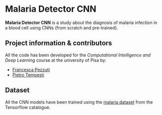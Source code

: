 
# Malaria Detector CNN

**Malaria Detector CNN** is a study about the diagnosis of malaria infection in a blood cell using CNNs (from scratch and pre-trained).

## Project information & contributors

All the code has been developed for the _Computational Intelligence and Deep Learning_ course at the university of Pisa by:
- [Francesca Pezzuti](https://github.com/fpezzuti)
- [Pietro Tempesti](https://github.com/PieTempesti98)

## Dataset

All the CNN models have been trained using the [malaria dataset](https://www.tensorflow.org/datasets/catalog/malaria?hl=en) from the Tensorflow catalogue.
